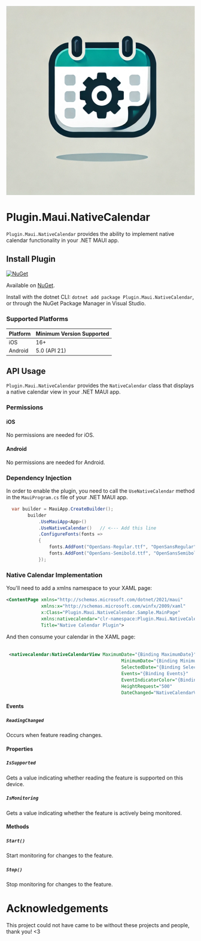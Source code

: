![nuget.png](https://raw.githubusercontent.com/edgiardina/Plugin.Maui.NativeCalendar/main/nuget.png)
# Plugin.Maui.NativeCalendar

`Plugin.Maui.NativeCalendar` provides the ability to implement native calendar functionality in your .NET MAUI app.

## Install Plugin

[![NuGet](https://img.shields.io/nuget/v/Plugin.Maui.NativeCalendar.svg?label=NuGet)](https://www.nuget.org/packages/Plugin.Maui.NativeCalendar/)

Available on [NuGet](http://www.nuget.org/packages/Plugin.Maui.NativeCalendar).

Install with the dotnet CLI: `dotnet add package Plugin.Maui.NativeCalendar`, or through the NuGet Package Manager in Visual Studio.

### Supported Platforms

| Platform | Minimum Version Supported |
|----------|---------------------------|
| iOS      | 16+                       |
| Android  | 5.0 (API 21)              |

## API Usage

`Plugin.Maui.NativeCalendar` provides the `NativeCalendar` class that displays a native calendar view in your .NET MAUI app.

### Permissions

#### iOS

No permissions are needed for iOS.

#### Android

No permissions are needed for Android.

### Dependency Injection

In order to enable the plugin, you need to call the `UseNativeCalendar` method in the `MauiProgram.cs` file of your .NET MAUI app.

```csharp
  var builder = MauiApp.CreateBuilder();
        builder
            .UseMauiApp<App>()
            .UseNativeCalendar()   // <--- Add this line
            .ConfigureFonts(fonts =>
            {
                fonts.AddFont("OpenSans-Regular.ttf", "OpenSansRegular");
                fonts.AddFont("OpenSans-Semibold.ttf", "OpenSansSemibold");
            });
```


### Native Calendar Implementation


You'll need to add a xmlns namespace to your XAML page:

```xml
<ContentPage xmlns="http://schemas.microsoft.com/dotnet/2021/maui"
             xmlns:x="http://schemas.microsoft.com/winfx/2009/xaml"
             x:Class="Plugin.Maui.NativeCalendar.Sample.MainPage"
             xmlns:nativecalendar="clr-namespace:Plugin.Maui.NativeCalendar;assembly=Plugin.Maui.NativeCalendar"
             Title="Native Calendar Plugin">
```

And then consume your calendar in the XAML page:

```xml

 <nativecalendar:NativeCalendarView MaximumDate="{Binding MaximumDate}"
                                           MinimumDate="{Binding MinimumDate}"
                                           SelectedDate="{Binding SelectedDate}"
                                           Events="{Binding Events}"
                                           EventIndicatorColor="{Binding EventIndicatorColor}"
                                           HeightRequest="500"
                                           DateChanged="NativeCalendarView_DateChanged" />
```

#### Events

##### `ReadingChanged`

Occurs when feature reading changes.

#### Properties

##### `IsSupported`

Gets a value indicating whether reading the feature is supported on this device.

##### `IsMonitoring`

Gets a value indicating whether the feature is actively being monitored.

#### Methods

##### `Start()`

Start monitoring for changes to the feature.

##### `Stop()`

Stop monitoring for changes to the feature.

# Acknowledgements

This project could not have came to be without these projects and people, thank you! <3
